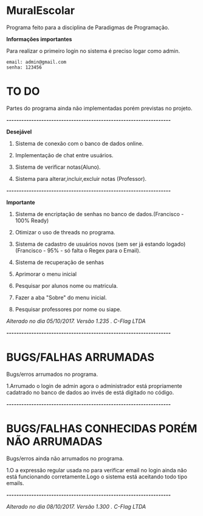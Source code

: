 # MuralEscolar
Programa feito para a disciplina de Paradigmas de Programação.

**Informações importantes**

Para realizar o primeiro login no sistema é preciso logar como admin.

```
email: admin@gmail.com
senha: 123456
```

# TO DO

Partes do programa ainda não implementadas porém previstas no projeto.

***------------------------------------------------------------------***

**Desejável**
 
 1. Sistema de conexão com o banco de dados online.
 
 2. Implementação de chat entre usuários.
 
 3. Sistema de verificar notas(Aluno).
 
 4. Sistema para alterar,incluir,excluir notas (Professor).
 
 ***------------------------------------------------------------------***
 
**Importante**

 1. Sistema de encriptação de senhas no banco de dados.(Francisco - 100% Ready)
 
 2. Otimizar o uso de threads no programa.
 
 3. Sistema de cadastro de usuários novos (sem ser já estando logado)(Francisco - 95% - só falta o Regex para o Email).
 
 4. Sistema de recuperação de senhas
 
 5. Aprimorar o menu inicial 
 
 6. Pesquisar por alunos nome ou matricula.
 
 7. Fazer a aba "Sobre" do menu inicial.
 
 8. Pesquisar professores por nome ou siape.
 
 *Alterado no dia 05/10/2017. Versão 1.235 . C-Flag LTDA*
 
  ***------------------------------------------------------------------***
# BUGS/FALHAS ARRUMADAS 

Bugs/erros arrumados no programa.

1.Arrumado o login de admin agora o administrador está propriamente cadatrado no banco de dados ao invés de está digitado no código.


  ***------------------------------------------------------------------***
  
 # BUGS/FALHAS CONHECIDAS PORÉM NÃO ARRUMADAS

Bugs/erros ainda não arrumados no programa.

1.O a expressão regular usada no para verificar email no login ainda não está funcionando corretamente.Logo o sistema está aceitando
todo tipo emails.


  ***------------------------------------------------------------------***

 *Alterado no dia 08/10/2017. Versão 1.300 . C-Flag LTDA*
